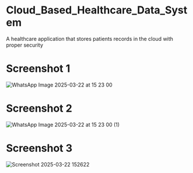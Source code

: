 # Cloud_Based_Healthcare_Data_System
A healthcare application that stores patients records in the cloud with proper security
# Screenshot 1
![WhatsApp Image 2025-03-22 at 15 23 00](https://github.com/user-attachments/assets/571b5914-b995-4f6a-952f-28e62e4f5448)
# Screenshot 2
![WhatsApp Image 2025-03-22 at 15 23 00 (1)](https://github.com/user-attachments/assets/7f51220e-b55d-4188-b2c9-4ed5cf76a59c)
# Screenshot 3
![Screenshot 2025-03-22 152622](https://github.com/user-attachments/assets/1136e7c8-2a07-4509-b198-3c20a29ddcba)
